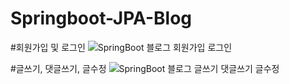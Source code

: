 # Springboot-JPA-Blog

#회원가입 및 로그인
![SpringBoot 블로그 회원가입 로그인](https://user-images.githubusercontent.com/42136056/135088244-0b3c314e-7afa-4294-940e-2d809a63e99b.gif)

#글쓰기, 댓글쓰기, 글수정
![SpringBoot 블로그 글쓰기 댓글쓰기 글수정](https://user-images.githubusercontent.com/42136056/135088540-e262837f-09b8-4ea4-b604-40e1ee1e598c.gif)

